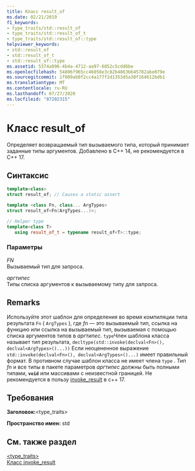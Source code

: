 ```yaml
---
title: Класс result_of
ms.date: 02/21/2019
f1_keywords:
- type_traits/std::result_of
- type_traits/std::result_of_t
- type_traits/std::result_of::type
helpviewer_keywords:
- std::result_of
- std::result_of_t
- std::result_of::type
ms.assetid: 5374a096-4b4a-4712-aa97-6852c5cdd6be
ms.openlocfilehash: 54806f965cc46058e3c82b4863bb45782abe079e
ms.sourcegitcommit: 1f009ab0f2cc4a177f2d1353d5a38f164612bdb1
ms.translationtype: MT
ms.contentlocale: ru-RU
ms.lasthandoff: 07/27/2020
ms.locfileid: "87202315"
---
```

# <a name="result_of-class"></a>Класс result_of

Определяет возвращаемый тип вызываемого типа, который принимает заданные типы аргументов. Добавлено в C++ 14, не рекомендуется в C++ 17.

## <a name="syntax"></a>Синтаксис

```cpp
template<class>
struct result_of; // Causes a static assert

template <class Fn, class... ArgTypes>
struct result_of<Fn(ArgTypes...)>;

// Helper type
template<class T>
   using result_of_t = typename result_of<T>::type;
```

### <a name="parameters"></a>Параметры

*FN*\
Вызываемый тип для запроса.

*аргтипес*\
Типы списка аргументов к вызываемому типу для запроса.

## <a name="remarks"></a>Remarks

Используйте этот шаблон для определения во время компиляции типа результата `Fn` ( `ArgTypes` ), где *fn* — это вызываемый тип, ссылка на функцию или ссылка на вызываемый тип, вызываемая с помощью списка аргументов типов в *аргтипес*. `type`Член шаблона класса называет тип результата, `decltype(std::invoke(declval<Fn>(), declval<ArgTypes>()...))` Если неоцененное выражение `std::invoke(declval<Fn>(), declval<ArgTypes>()...)` имеет правильный формат. В противном случае шаблон класса не имеет члена `type` . Тип *fn* и все типы в пакете параметров *аргтипес* должны быть полными типами, **`void`** или массивами с неизвестной границей. Не рекомендуется в пользу [invoke_result](invoke-result-class.md) в c++ 17.

## <a name="requirements"></a>Требования

**Заголовок:**\<type_traits>

**Пространство имен:** std

## <a name="see-also"></a>См. также раздел

[<type_traits>](../standard-library/type-traits.md)\
[Класс invoke_result](invoke-result-class.md)
